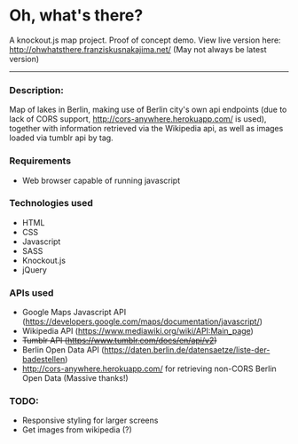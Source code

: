 # Oh, what's there? #

A knockout.js map project. Proof of concept demo.
View live version here: http://ohwhatsthere.franziskusnakajima.net/ (May not always be latest version)

___

### Description: ###

Map of lakes in Berlin, making use of Berlin city's own api endpoints (due to lack of CORS support, http://cors-anywhere.herokuapp.com/ is used), together with information retrieved via the Wikipedia api, as well as images loaded via tumblr api by tag.

### Requirements ###

* Web browser capable of running javascript

### Technologies used ###

* HTML
* CSS
* Javascript
* SASS
* Knockout.js
* jQuery

### APIs used ###

* Google Maps Javascript API (https://developers.google.com/maps/documentation/javascript/)
* Wikipedia API (https://www.mediawiki.org/wiki/API:Main_page)
* ~~Tumblr API (https://www.tumblr.com/docs/en/api/v2)~~
* Berlin Open Data API (https://daten.berlin.de/datensaetze/liste-der-badestellen)
* http://cors-anywhere.herokuapp.com/ for retrieving non-CORS Berlin Open Data (Massive thanks!)

### TODO: ###

* Responsive styling for larger screens
* Get images from wikipedia (?)
